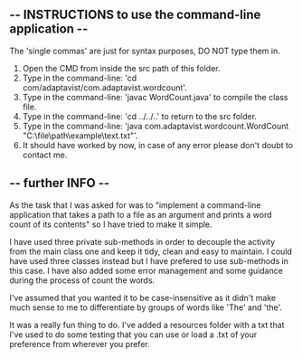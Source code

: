 ## -- INSTRUCTIONS to use the command-line application --

The 'single commas' are just for syntax purposes, DO NOT type them in.

1. Open the CMD from inside the src path of this folder.
2. Type in the command-line: 'cd com/adaptavist/com.adaptavist.wordcount'.
3. Type in the command-line: 'javac WordCount.java' to compile the class file.
4. Type in the command-line: 'cd ../../..' to return to the src folder.
5. Type in the command-line: 'java com.adaptavist.wordcount.WordCount "C:\file\path\example\text.txt"'.
6. It should have worked by now, in case of any error please don't doubt to contact me.

## -- further INFO --

As the task that I was asked for was to "implement a command-line application that takes a path to a file as an argument and prints a word count of its contents" so I have tried to make it simple. 

I have used three private sub-methods in order to decouple the activity from the main class one and keep it tidy, clean and easy to maintain. I could have used three classes instead but I have prefered to use sub-methods in this case. I have also added some error management and some guidance during the process of count the words. 

I've assumed that you wanted it to be case-insensitive as it didn't make much sense to me to differentiate by groups of words like 'The' and 'the'.

It was a really fun thing to do. I've added a resources folder with a txt that I've used to do some testing that you can use or load a .txt of your preference from wherever you prefer.

